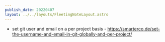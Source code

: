 ```yaml
---
publish_date: 20220407    
layout: ../../layouts/FleetingNoteLayout.astro
---
```

- set git user and email on a per project basis - https://smarterco.de/set-the-username-and-email-in-git-globally-and-per-project/
